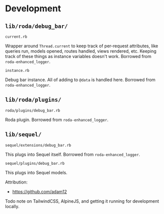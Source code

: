 # Development

## `lib/roda/debug_bar/`

`current.rb`

Wrapper around `Thread.current` to keep track of per-request attributes, like queries run, models opened, routes handled, views rendered, etc. Keeping track of these things as instance variables doesn't work. Borrowed from `roda-enhanced_logger`.

`instance.rb`

Debug bar instance. All of adding to `@data` is handled here. Borrowed from `roda-enhanced_logger`.

## `lib/roda/plugins/`
`roda/plugins/debug_bar.rb`

Roda plugin. Borrowed from `roda-enhanced_logger`.

## `lib/sequel/`

`sequel/extensions/debug_bar.rb`

This plugs into Sequel itself. Borrowed from `roda-enhanced_logger`.

`sequel/plugins/debug_bar.rb`

This plugs into Sequel models.

Attribution:
 - https://github.com/adam12

Todo note on TailwindCSS, AlpineJS, and getting it running for development locally.
